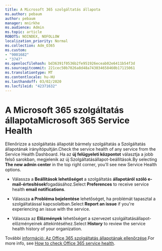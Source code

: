 ```yaml
---
title: A Microsoft 365 szolgáltatás állapota
ms.author: pebaum
author: pebaum
manager: mnirkhe
ms.audience: Admin
ms.topic: article
ROBOTS: NOINDEX, NOFOLLOW
localization_priority: Normal
ms.collection: Adm_O365
ms.custom:
- "9001682"
- "3747"
ms.openlocfilehash: bd36391f0536b2fe951926eceab02e6411b54f3d
ms.sourcegitcommit: 221cec50b7026a8d48a743034658460b17115061
ms.translationtype: MT
ms.contentlocale: hu-HU
ms.lasthandoff: 03/02/2020
ms.locfileid: "42371632"
---
```

# <a name="microsoft-365-service-health"></a><span data-ttu-id="340bc-102">A Microsoft 365 szolgáltatás állapota</span><span class="sxs-lookup"><span data-stu-id="340bc-102">Microsoft 365 Service Health</span></span>


<span data-ttu-id="340bc-103">Ellenőrizze a szolgáltatás állapotát bármely szolgáltatás a Szolgáltatás állapotának irányítópultján.</span><span class="sxs-lookup"><span data-stu-id="340bc-103">Check the service health of any service from the Service Health Dashboard.</span></span> <span data-ttu-id="340bc-104">Ha az **új felügyeleti központot** választja a jobb felső sarokban, megjelenik az új Szolgáltatásállapot-beállítások.</span><span class="sxs-lookup"><span data-stu-id="340bc-104">By selecting **The new admin center** in the top right corner, you'll see new Service Health options.</span></span>

- <span data-ttu-id="340bc-105">Válassza a **Beállítások lehetőséget** a szolgáltatás **állapotáról szóló e-mail-értesítések**fogadásához.</span><span class="sxs-lookup"><span data-stu-id="340bc-105">Select **Preferences** to receive service health **email notifications**.</span></span>

- <span data-ttu-id="340bc-106">Válassza **a Probléma bejelentése** lehetőséget, ha problémát tapasztal a szolgáltatással kapcsolatban.</span><span class="sxs-lookup"><span data-stu-id="340bc-106">Select **Report an issue** if you're experiencing an issue with the service.</span></span>

- <span data-ttu-id="340bc-107">Válassza az **Előzmények** lehetőséget a szervezet szolgáltatásállapot-előzményeinek áttekintéséhez.</span><span class="sxs-lookup"><span data-stu-id="340bc-107">Select **History** to review the service health history of your organization.</span></span> 

<span data-ttu-id="340bc-108">További [információ: Az Office 365 szolgáltatás állapotának ellenőrzése](https://docs.microsoft.com/en-us/office365/enterprise/view-service-health).</span><span class="sxs-lookup"><span data-stu-id="340bc-108">For more info, see [How to check Office 365 service health](https://docs.microsoft.com/en-us/office365/enterprise/view-service-health).</span></span> 